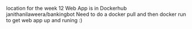 location for the  week 12 Web App is in Dockerhub janithanilaweera/bankingbot 
Need to do a docker pull and then docker run to get web app up and runing :)
